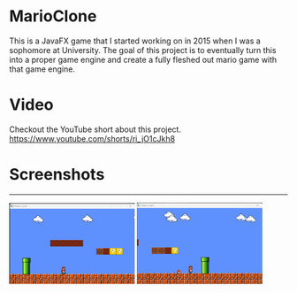 ﻿# MarioClone

This is a JavaFX game that I started working on in 2015 when I was a sophomore at University. 
The goal of this project is to eventually turn this into a proper game engine and create 
a fully fleshed out mario game with that game engine.  

# Video 
Checkout the YouTube short about this project.
https://www.youtube.com/shorts/ri_jO1cJkh8 

# Screenshots
 -----------
<img width="45%" src="./images/mario01.png"/>
<img width="45%" src="./images/mario02.png"/> 


 
